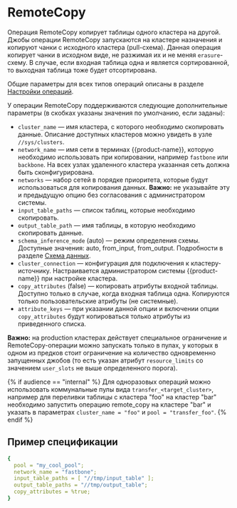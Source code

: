 # RemoteCopy

Операция RemoteCopy копирует таблицы одного кластера на другой. Джобы операции RemoteCopy запускаются на кластере назначения и копируют чанки с исходного кластера (pull-схема). Данная операция копирует чанки в исходном виде, не разжимая их и не меняя `erasure`-схему. В случае, если входная таблица одна и является сортированной, то выходная таблица тоже будет отсортирована.

Общие параметры для всех типов операций описаны в разделе [Настройки операций](../../../../user-guide/data-processing/operations/operations-options.md).

У операции RemoteCopy поддерживаются следующие дополнительные параметры (в скобках указаны значения по умолчанию, если заданы):

* `cluster_name` — имя кластера, с которого необходимо скопировать данные. Описание доступных кластеров можно увидеть в узле `//sys/clusters`.
* `network_name` — имя сети в терминах {{product-name}}, которую необходимо использовать при копировании, например `fastbone` или `backbone`. На всех узлах удаленного кластера указанная сеть должна быть сконфигурирована. 
* `networks` — набор сетей в порядке приоритета, которые будут использоваться для копирования данных. **Важно:** не указывайте эту и предыдущую опцию без согласования с администратором системы.
* `input_table_paths` — список таблиц, которые необходимо скопировать.
* `output_table_path` — имя таблицы, в которую необходимо скопировать данные.
* `schema_inference_mode` (auto) — режим определения схемы. Доступные значения: auto, from_input, from_output. Подробности в разделе [Схема данных](../../../../user-guide/storage/static-schema.md#schema_inference).
* `cluster_connection` — конфигурация для подключения к кластеру-источнику. Настраивается администратором системы {{product-name}} при настройке кластера.
* `copy_attributes` (false) — копировать атрибуты входной таблицы. Доступно только в случае, когда входная таблица одна. Копируются только пользовательские атрибуты (не системные).
* `attribute_keys` — при указании данной опции и включении опции `copy_attributes` будут копироваться только атрибуты из приведенного списка.

**Важно:** на production кластерах действует специальное ограничение и RemoteCopy-операции можно запускать только в пулах, у которых в одном из предков стоит ограничение на количество одновременно запущенных джобов (то есть указан атрибут `resource_limits` со значением `user_slots` не выше определенного порога). 

{% if audience == "internal" %}
Для одноразовых операций можно использовать коммунальные пулы вида `transfer_<target_cluster>`, например для переливки таблицы с кластера "foo" на кластер "bar" необходимо запустить операцию remote_copy на кластере "bar" и указать в параметрах `cluster_name = "foo"` и `pool = "transfer_foo"`.
{% endif %}

## Пример спецификации

```yaml
{
  pool = "my_cool_pool";
  network_name = "fastbone";
  input_table_paths = [ "//tmp/input_table" ];
  output_table_paths = "//tmp/output_table";
  copy_attributes = %true;
}
```

